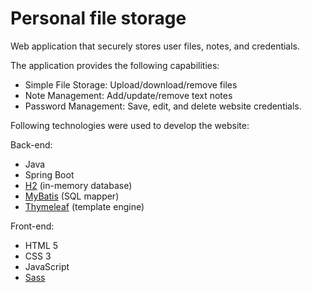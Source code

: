 # Personal file storage
Web application that securely stores user files, notes, and credentials.

The application provides the following capabilities:
- Simple File Storage: Upload/download/remove files
- Note Management: Add/update/remove text notes
- Password Management: Save, edit, and delete website credentials.

Following technologies were used to develop the website:

Back-end:
- Java
- Spring Boot
- [H2](https://github.com/h2database/h2database) (in-memory database)
- [MyBatis](https://github.com/mybatis/mybatis-3) (SQL mapper)
- [Thymeleaf](https://www.thymeleaf.org/) (template engine)

Front-end:
- HTML 5
- CSS 3
- JavaScript
- [Sass](https://sass-lang.com/)

